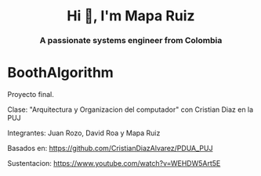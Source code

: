 <h1 align="center">Hi 👋, I'm Mapa Ruiz</h1>
<h3 align="center">A passionate systems engineer from Colombia</h3>

# BoothAlgorithm
Proyecto final.

Clase: "Arquitectura y Organizacion del computador" con Cristian Diaz en la PUJ

Integrantes: Juan Rozo, David Roa y Mapa Ruiz

Basados en:
https://github.com/CristianDiazAlvarez/PDUA_PUJ

Sustentacion:
https://www.youtube.com/watch?v=WEHDW5Art5E
